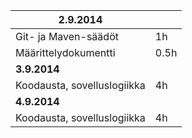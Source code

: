 |**2.9.2014**               |       |
|-----------------------|-------|
|Git- ja Maven-säädöt   |    1h |
|Määrittelydokumentti   |  0.5h |
|**3.9.2014**               |      |
|Koodausta, sovelluslogiikka| 4h   |
|**4.9.2014**           |      |
|Koodausta, sovelluslogiikka|  4h   |
